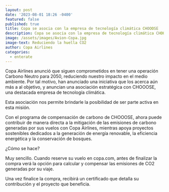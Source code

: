 ```yaml
---
layout: post
date: '2023-08-01 18:26 -0400'
featured: false
published: true
title: Copa se asocia con la empresa de tecnología climática CHOOOSE
description: Copa se asocia con la empresa de tecnología climática CHOOOSE
image: /assets/images/Avion-Copa.jpg
image-text: Reduciendo la huella CO2
author: Copa Airlines
categories:
  - enterate
---
```

Copa Airlines anunció que siguen comprometidos en tener una operación Carbono Neutro para 2050, reduciendo nuestro impacto en el medio ambiente. Por tal motivo, han anunciado una iniciativa que los acerca aún más a al objetivo, y anuncian una asociación estratégica con CHOOOSE, una destacada empresa de tecnología climática.
 
Esta asociación nos permite brindarle la posibilidad de ser parte activa en esta misión. 

Con el programa de compensación de carbono de CHOOOSE, ahora puede contribuir de manera directa a la mitigación de las emisiones de carbono generadas por sus vuelos con Copa Airlines, mientras apoya proyectos sostenibles dedicados a la generación de energía renovable, la eficiencia energética y la conservación de bosques.

¿Cómo se hace?

Muy sencillo. Cuando reserve su vuelo en copa.com, antes de finalizar la compra verá la opción para calcular y compensar las emisiones de CO2 generadas por su viaje. 

Una vez finalice la compra, recibirá un certificado que detalla su contribución y el proyecto que beneficia. 


